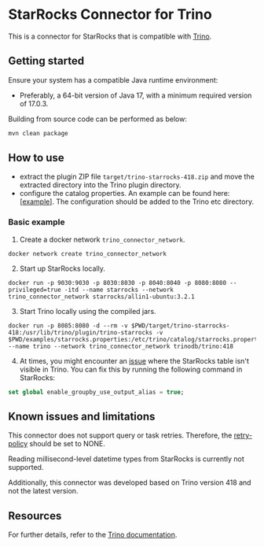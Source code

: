 # StarRocks Connector for Trino
This is a connector for StarRocks that is compatible with [Trino](https://trino.io/).

## Getting started
Ensure your system has a compatible Java runtime environment:
- Preferably, a 64-bit version of Java 17, with a minimum required version of 17.0.3.

Building from source code can be performed as below:
```bash
mvn clean package 
```

## How to use
- extract the plugin ZIP file `target/trino-starrocks-418.zip` and move the extracted directory into the Trino plugin directory.
- configure the catalog properties. An example can be found here: [[example](./examples/starrocks.properties)]. The configuration should be added to the Trino etc directory.

### Basic example
1. Create a docker network `trino_connector_network`.
```
docker network create trino_connector_network
```

2. Start up StarRocks locally.
```
docker run -p 9030:9030 -p 8030:8030 -p 8040:8040 -p 8080:8080 --privileged=true -itd --name starrocks --network trino_connector_network starrocks/allin1-ubuntu:3.2.1
```

3. Start Trino locally using the compiled jars.
```
docker run -p 8085:8080 -d --rm -v $PWD/target/trino-starrocks-418:/usr/lib/trino/plugin/trino-starrocks -v $PWD/examples/starrocks.properties:/etc/trino/catalog/starrocks.properties --name trino --network trino_connector_network trinodb/trino:418
```

4. At times, you might encounter an [issue](https://github.com/StarRocks/starrocks/issues/195) where the StarRocks table isn't visible in Trino. You can fix this by running the following command in StarRocks:
```sql
set global enable_groupby_use_output_alias = true;
```

## Known issues and limitations
This connector does not support query or task retries. Therefore, the [retry-policy](https://trino.io/docs/current/admin/properties-query-management.html#retry-policy) should be set to NONE.

Reading millisecond-level datetime types from StarRocks is currently not supported.

Additionally, this connector was developed based on Trino version 418 and not the latest version.

## Resources
For further details, refer to the [Trino documentation](https://trino.io/docs/current/).